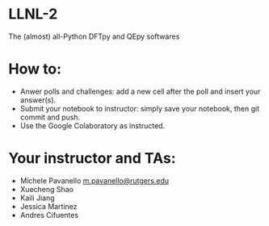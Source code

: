 # LLNL-2
The (almost) all-Python DFTpy and QEpy softwares

# How to:
- Anwer polls and challenges: add a new cell after the poll and insert your answer(s).
- Submit your notebook to instructor: simply save your notebook, then git commit and push.
- Use the Google Colaboratory as instructed.

# Your instructor and TAs:
 - Michele Pavanello m.pavanello@rutgers.edu
 - Xuecheng Shao
 - Kaili Jiang
 - Jessica Martinez
 - Andres Cifuentes
